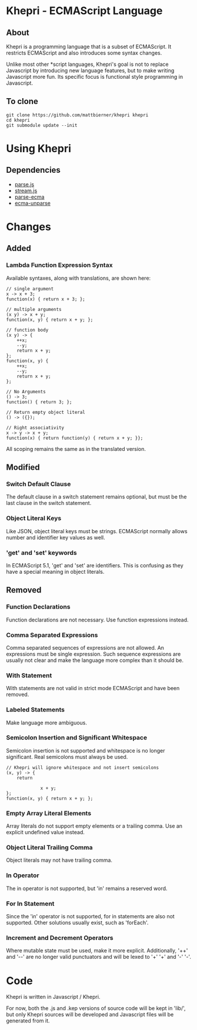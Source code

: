 # Khepri - ECMAScript Language #

## About ##
Khepri is a programming language that is a subset of ECMAScript. It restricts
ECMAScript and also introduces some syntax changes.

Unlike most other *script languages, Khepri's goal is not to replace Javascript
by introducing new language features, but to make writing Javascript more fun.
Its specific focus is functional style programming in Javascript.
 

## To clone ##
    git clone https://github.com/mattbierner/khepri khepri
    cd khepri
    git submodule update --init


# Using Khepri #

## Dependencies ##
* [parse.js][parsejs]
* [stream.js][stream]
* [parse-ecma][parseecma]
* [ecma-unparse][ecmaunparse]


# Changes #

## Added ##

### Lambda Function Expression Syntax ###
Available syntaxes, along with translations, are shown here: 

    // single argument
    x -> x + 3;
    function(x) { return x + 3; };
    
    // multiple arguments
    (x y) -> x + y; 
    function(x, y) { return x + y; };
    
    // function body
    (x y) -> {
        ++x;
        --y;
        return x + y;
    };
    function(x, y) {
        ++x; 
        --y;
        return x + y;
    };
    
    // No Arguments
    () -> 3;
    function() { return 3; };
    
    // Return empty object literal
    () -> ({});
    
    // Right associativity
    x -> y -> x + y;
    function(x) { return function(y) { return x + y; }};

All scoping remains the same as in the translated version. 


## Modified ##

### Switch Default Clause ###
The default clause in a switch statement remains optional, but must be the last
clause in the switch statement.

### Object Literal Keys ###
Like JSON, object literal keys must be strings. ECMAScript normally allows
number and identifier key values as well.

### 'get' and 'set' keywords ###
In ECMAScript 5.1, 'get' and 'set' are identifiers. This is confusing as they
have a special meaning in object literals.

## Removed ##

### Function Declarations ###
Function declarations are not necessary. Use function expressions instead.

### Comma Separated Expressions ###
Comma separated sequences of expressions are not allowed. An expressions must be 
single expression. Such sequence expressions are usually not clear and make the
language more complex than it should be. 

### With Statement ###
With statements are not valid in strict mode ECMAScript and have been removed.

### Labeled Statements ###
Make language more ambiguous.

### Semicolon Insertion and Significant Whitespace ###
Semicolon insertion is not supported and whitespace is no longer significant.
Real semicolons must always be used.

    // Khepri will ignore whitespace and not insert semicolons
    (x, y) -> {
        return
        
                 x + y;
    };
    function(x, y) { return x + y; };

### Empty Array Literal Elements ###
Array literals do not support empty elements or a trailing comma.
Use an explicit undefined value instead.

### Object Literal Trailing Comma ###
Object literals may not have trailing comma.

### In Operator ###
The in operator is not supported, but 'in' remains a reserved word. 

### For In Statement ###
Since the 'in' operator is not supported, for in statements are also not supported.
Other solutions usually exist, such as 'forEach'.

### Increment and Decrement Operators ###
Where mutable state must be used, make it more explicit.
Additionally, '++' and '--' are no longer valid punctuators and will be lexed
to '+' '+' and '-' '-'.


# Code #
Khepri is written in Javascript / Khepri.

For now, both the .js and .kep versions of source code will be kept in 'lib/',
but only Khepri sources will be developed and Javascript files will be
generated from it.


 [parsejs]: https://github.com/mattbierner/parse.js
 [parseecma]: https://github.com/mattbierner/parse-ecma
 [ecma51]: http://www.ecma-international.org/publications/standards/Ecma-262.htm
 [stream]: https://github.com/mattbierner/stream.js
 [ecmaunparse]: https://github.com/mattbierner/ecma-unparse